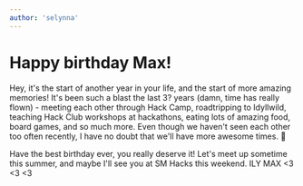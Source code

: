 ```yaml
---
author: 'selynna'
---
```


# Happy birthday Max! 

Hey, it's the start of another year in your life, and the start of more amazing memories! It's been such a blast the last 3? years (damn, time has really flown) - meeting each other through Hack Camp, roadtripping to Idyllwild, teaching Hack Club workshops at hackathons, eating lots of amazing food, board games, and so much more. Even though we haven't seen each other too often recently, I have no doubt that we'll have more awesome times. :tada: 

Have the best birthday ever, you really deserve it! Let's meet up sometime this summer, and maybe I'll see you at SM Hacks this weekend. ILY MAX <3 <3 <3 
